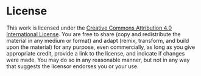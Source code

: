 # License

This work is licensed under the [Creative Commons Attribution 4.0 International License](https://creativecommons.org/licenses/by/4.0/).
You are free to share (copy and redistribute the material in any medium or format) and adapt (remix, transform, and build upon the material) for any purpose, even commercially, as long as you give appropriate credit, provide a link to the license, and indicate if changes were made. You may do so in any reasonable manner, but not in any way that suggests the licensor endorses you or your use.
